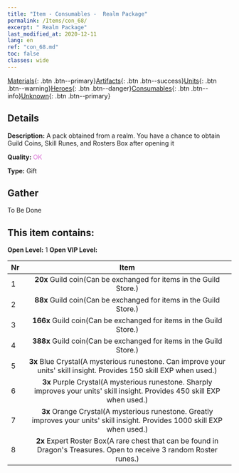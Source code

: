 ```yaml
---
title: "Item - Consumables -  Realm Package"
permalink: /Items/con_68/
excerpt: " Realm Package"
last_modified_at: 2020-12-11
lang: en
ref: "con_68.md"
toc: false
classes: wide
---
```

 [Materials](/Items/){: .btn .btn--primary}[Artifacts](/Items/Artifacts/){: .btn .btn--success}[Units](/Items/Units/){: .btn .btn--warning}[Heroes](/Items/Heroes/){: .btn .btn--danger}[Consumables](/Items/Consumables/){: .btn .btn--info}[Unknown](/Items/Unknown/){: .btn .btn--primary}

## Details
 **Description:** A pack obtained from a realm. You have a chance to obtain Guild Coins, Skill Runes, and Rosters Box after opening it

 **Quality:** <span style="color: #DA70D6">OK</span>

 **Type:** Gift

## Gather

  To Be Done

## This item contains:

 **Open Level:** 1
 **Open VIP Level:** 

  | Nr |      Item    |
  |:---|:------------:|
  | 1 |  **20x** Guild coin(Can be exchanged for items in the Guild Store.) | 
  | 2 |  **88x** Guild coin(Can be exchanged for items in the Guild Store.) | 
  | 3 |  **166x** Guild coin(Can be exchanged for items in the Guild Store.) | 
  | 4 |  **388x** Guild coin(Can be exchanged for items in the Guild Store.) | 
  | 5 |  **3x** Blue Crystal(A mysterious runestone. Can improve your units' skill insight. Provides 150 skill EXP when used.) | 
  | 6 |  **3x** Purple Crystal(A mysterious runestone. Sharply improves your units' skill insight. Provides 450 skill EXP when used.) | 
  | 7 |  **3x** Orange Crystal(A mysterious runestone. Greatly improves your units' skill insight. Provides 1000 skill EXP when used.) | 
  | 8 |  **2x** Expert Roster Box(A rare chest that can be found in Dragon's Treasures. Open to receive 3 random Roster runes.) | 
